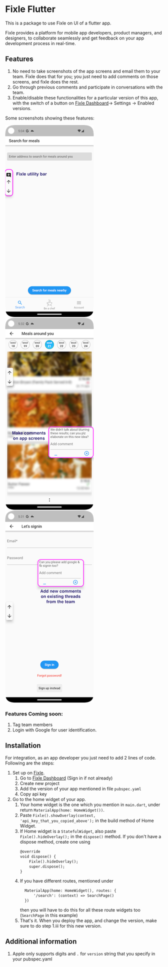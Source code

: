 # Fixle Flutter

This is a package to use Fixle on UI of a flutter app.

Fixle provides a platform for mobile app developers, product managers, and designers,
to collaborate seamlessly and get feedback on your app development process in real-time.

## Features
1. No need to take screenshots of the app screens and email them to your team. Fixle does that for you; you just need to add comments on those screens, and fixle does the rest.
2. Go through previous comments and participate in conversations with the team.
3. Enable/disable these functionalities for a particular version of this app, with the switch of a button on [Fixle Dashboard](https://fixle-dash.web.app/#/)-> Settings -> Enabled versions. 

Some screenshots showing these features:

![app_bar.png](sample_photos%2Fapp_bar.png)
![showing a thread 2.png](sample_photos%2Fshowing%20a%20thread%202.png)
![showing a thread.png](sample_photos%2Fshowing%20a%20thread.png)

[//]: # (When disabled, the users won't see this ability. So, your APPS production versions won't see any Fixle components.&#41;)

### Features Coming soon:
1. Tag team members
2. Login with Google for user identification.

## Installation

For integration, as an app developer you just need to add 2 lines of code. Following are the steps:
1. Set up on [Fixle](https://fixle-dash.web.app/#/).
   1. Go to [Fixle Dashboard](https://fixle-dash.web.app/#/) (Sign in if not already)
   2. Create new project 
   3. Add the version of your app mentioned in file `pubspec.yaml` 
   4. Copy api key
2. Go to the home widget of your app. 
   1. Your home widget is the one which you mention in `main.dart`, under return `MaterialApp(home: HomeWidget())`.
   2. Paste `Fixle().showOverlay(context, 'api_key_that_you_copied_above');` in the build method of Home Widget.
   3. If Home widget is a `StatefulWidget`, also paste `Fixle().hideOverlay();` in the `dispose()` method. If you don't have a dispose method, create one using 
      ```
      @override
      void dispose() {
          Fixle().hideOverlay();
          super.dispose();
      }
      ```
   4. If you have different routes, mentioned under 
      ```
        MaterialApp(home: HomeWidget(), routes: {
            '/search': (context) => SearchPage()
        })
      ``` 
      then you will have to do this for all these route widgets too (`SearchPage` in this example)
   5. That's it. When you deploy the app, and change the version, make sure to do step 1.iii for this new version.

[//]: # (## Usage)


## Additional information
1. Apple only supports digits and `.` for `version` string that you specify in your pubspec.yaml
